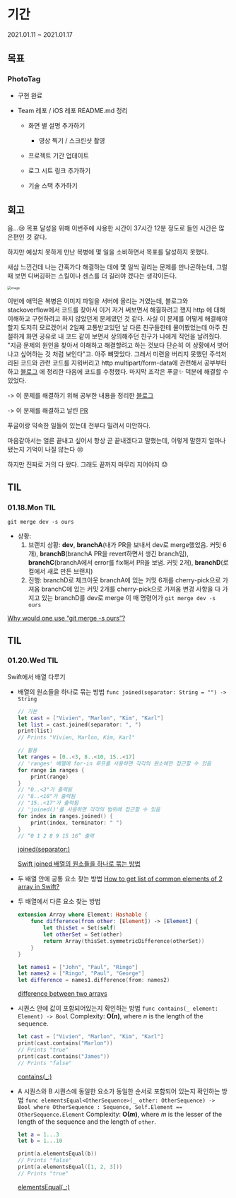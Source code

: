 # 기간
2021.01.11 ~ 2021.01.17



## 목표

### PhotoTag 

* 구현 완료

* Team 레포 / iOS 레포 README.md 정리

  * 화면 별 설명 추가하기
    * 영상 찍기 / 스크린샷 촬영
  * 프로젝트 기간 업데이트

  * 로그 시트 링크 추가하기
  * 기술 스택 추가하기



## 회고

음...😢 목표 달성을 위해 이번주에 사용한 시간이 37시간 12분 정도로 들인 시간은 많은편인 것 같다. 

 하지만 예상치 못하게 만난 복병에 몇 일을 소비하면서 목표를 달성하지 못했다. 

새삼 느낀건데 나는 간혹가다 해결하는 데에 몇 일씩 걸리는 문제를 만나곤하는데, 그럴 때 보면 디버깅하는 스킬이나 센스를 더 길러야 겠다는 생각이든다. 

<img src="https://user-images.githubusercontent.com/52783516/104847589-466a5300-5924-11eb-86b5-f5d1c91c1998.png" alt="image" style="zoom: 50%;" />

이번에 애먹은 복병은 이미지 파일을 서버에 올리는 거였는데, 블로그와 stackoverflow에서 코드를 찾아서 이거 저거 써보면서 해결하려고 했지 http 에 대해 이해하고 구현하려고 하지 않았던게 문제였던 것 같다. 사실 이 문제를 어떻게 해결해야할지 도저히 모르겠어서 2일째 고통받고있던 날 다른 친구들한테 물어봤었는데 아주 친절하게 화면 공유로 내 코드 같이 보면서 상의해주던 친구가 나에게 직언을 날려줬다. "지금 문제의 원인을 찾아서 이해하고 해결할려고 하는 것보다 단순히 이 상황에서 벗어나고 싶어하는 것 처럼 보인다"고. 아주 뼈맞았다. 그래서 미련을 버리지 못했던 주석처리된 코드와 관련 코드를 지워버리고 http multipart/form-data에 관련해서 공부부터 하고 [블로그](https://lena-chamna.netlify.app/post/uploading_array_of_images_using_multipart_form-data_in_swift/) 에 정리한 다음에 코드를 수정했다. 마지막 조각은 푸글✨ 덕분에 해결할 수 있었다. 

-> 이 문제를 해결하기 위해 공부한 내용을 정리한 [블로그](https://lena-chamna.netlify.app/post/uploading_array_of_images_using_multipart_form-data_in_swift/)

-> 이 문제를 해결하고 날린 [PR](https://github.com/SimLeeTag/photo-tag-iOS/pull/44) 

푸글이랑 약속한 일들이 있는데 전부다 밀려서 미안하다. 

마음같아서는 얼른 끝내고 싶어서 항상 곧 끝내겠다고 말했는데, 이렇게 말한지 얼마나됐는지 기억이 나질 않는다 😢

하지만 진짜로 거의 다 왔다. 그래도 끝까지 마무리 지어야지 😓



## TIL

### 01.18.Mon TIL

 `git merge dev -s ours`

* 상황:
  1. 브랜치 상황:
     **dev**, **branchA**(내가 PR을 보내서 dev로 merge했었음. 커밋 6개), **branchB**(branchA PR을 revert하면서 생긴 branch임), **branchC**(branchA에서 error를 fix해서 PR을 보냄. 커밋 2개), **branchD**(로컬에서 새로 만든 브랜치)
  2. 진행:
     branchD로 체크아웃
     branchA에 있는 커밋 6개를 cherry-pick으로 가져옴
     branchC에 있는 커밋 2개를 cherry-pick으로 가져옴
     변경 사항을 다 가지고 있는 branchD를 dev로 merge
     이 때 명령어가  `git merge dev -s ours`

[Why would one use “git merge -s ours”?](https://stackoverflow.com/questions/5077688/why-would-one-use-git-merge-s-ours#:~:text=Whenever%20you%20do%20a%20merge,creating%20a%20new%20common%20ancestor.)

## TIL

### 01.20.Wed TIL

Swift에서 배열 다루기

- 배열의 원소들을 하나로 묶는 방법
  `func joined(separator: String = "") -> String`

  ```swift
  // 기본
  let cast = ["Vivien", "Marlon", "Kim", "Karl"]
  let list = cast.joined(separator: ", ")
  print(list)
  // Prints "Vivien, Marlon, Kim, Karl"
  
  // 활용
  let ranges = [0..<3, 8..<10, 15..<17]
  // 'ranges' 배열에 for-in 루프를 사용하면 각각의 원소에만 접근할 수 있음
  for range in ranges {
      print(range)
  }
  // "0..<3"가 출력됨
  // "8..<10"가 출력됨
  // "15..<17"가 출력됨
  // 'joined()'를 사용하면 각각의 범위에 접근할 수 있음
  for index in ranges.joined() {
      print(index, terminator: " ")
  }
  // “0 1 2 8 9 15 16” 출력
  ```

  [joined(separator:)](https://developer.apple.com/documentation/swift/sequence/1641243-joined)

  [Swift joined 배열의 원소들을 하나로 묶는 방법](https://medium.com/@sunghyun_k/swift-joined-4fcc49098bd0)

- 두 배열 안에 공통 요소 찾는 방법
  [How to get list of common elements of 2 array in Swift?](https://stackoverflow.com/questions/32439289/how-to-get-list-of-common-elements-of-2-array-in-swift)

- 두 배열에서 다른 요소 찾는 방법

  ```swift
  extension Array where Element: Hashable {
      func difference(from other: [Element]) -> [Element] {
          let thisSet = Set(self)
          let otherSet = Set(other)
          return Array(thisSet.symmetricDifference(otherSet))
      }
  }
  
  let names1 = ["John", "Paul", "Ringo"]
  let names2 = ["Ringo", "Paul", "George"]
  let difference = names1.difference(from: names2)
  ```

  [difference between two arrays](https://www.hackingwithswift.com/example-code/language/how-to-find-the-difference-between-two-arrays)

- 시퀀스 안에 값이 포함되어있는지 확인하는 방법
  `func contains(_ element: Element) -> Bool`
  Complexity: **O(*n*)**, where *n* is the length of the sequence.

  ``` swift
  let cast = ["Vivien", "Marlon", "Kim", "Karl"]
  print(cast.contains("Marlon"))
  // Prints "true"
  print(cast.contains("James"))
  // Prints "false"
  ```

  [contains(_:)](https://developer.apple.com/documentation/swift/array/2945493-contains)

- A 시퀀스와 B 시퀀스에 동일한 요소가 동일한 순서로 포함되어 있는지 확인하는 방법
  `func elementsEqual<OtherSequence>(_ other: OtherSequence) -> Bool where OtherSequence : Sequence, Self.Element == OtherSequence.Element`
  Complexity: **O(*m*)**, where *m* is the lesser of the length of the sequence and the length of `other`.

  ```swift
  let a = 1...3
  let b = 1...10
  
  print(a.elementsEqual(b))
  // Prints "false"
  print(a.elementsEqual([1, 2, 3]))
  // Prints "true"
  ```

  [elementsEqual(_:)](https://developer.apple.com/documentation/swift/array/2853688-elementsequal)

  